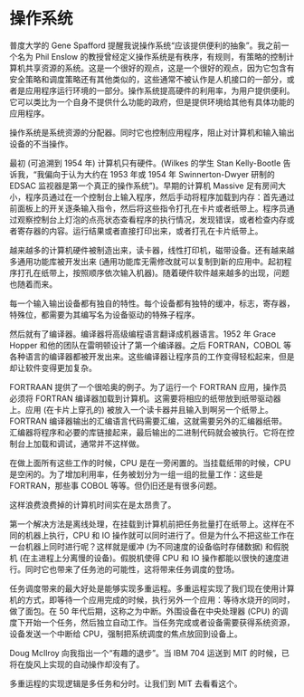 # 操作系统

普度大学的 Gene Spafford 提醒我说操作系统“应该提供便利的抽象”。我之前一个名为 Phil Enslow 的教授曾经定义操作系统是有秩序，有规则，有策略的控制计算机共享资源的系统。这是一个很好的观点，这是一个很好的观点，因为它包含有安全策略和调度策略还有其他类似的，这些通常不被认作是人机接口的一部分，或者是应用程序运行环境的一部分。操作系统提高硬件的利用率，为用户提供便利。它可以类比为一个自身不提供什么功能的政府，但是提供环境给其他有具体功能的应用程序。

操作系统是系统资源的分配器。同时它也控制应用程序，阻止对计算机和输入输出设备的不当操作。

最初 (可追溯到 1954 年) 计算机只有硬件。(Wilkes 的学生 Stan Kelly-Bootle 告诉我，“我偏向于认为大约在 1953 年或 1954 年 Swinnerton-Dwyer 研制的 EDSAC 监视器是第一个真正的操作系统”)。早期的计算机 Massive 足有房间大小，程序员通过在一个控制台上输入程序，然后手动将程序加载到内存：首先通过前面板上的开关逐条输入指令，然后将这些指令打孔在卡片或者纸带上。程序员通过观察控制台上灯泡的点亮状态查看程序的执行情况，发现错误，或者检查内存或者寄存器的内容。运行结果或者直接打印出来，或者打孔在卡片纸带上。

越来越多的计算机硬件被制造出来，读卡器，线性打印机，磁带设备。还有越来越多通用功能库被开发出来 (通用功能库无需修改就可以复制到新的应用中。起初程序打孔在纸带上，按照顺序依次输入机器)。随着硬件软件越来越多的出现，问题也随着而来。

每一个输入输出设备都有独自的特性。每个设备都有独特的缓冲，标志，寄存器，特殊位，都需要为其编写名为设备驱动的特殊子程序。

然后就有了编译器。编译器将高级编程语言翻译成机器语言。1952 年 Grace Hopper 和他的团队在雷明顿设计了第一个编译器。之后 FORTRAN，COBOL 等各种语言的编译器都被开发出来。这些编译器让程序员的工作变得轻松起来，但是却让软件变得更加复杂。

FORTRAAN 提供了一个很哈奥的例子。为了运行一个 FORTRAN 应用，操作员必须将 FORTRAN 编译器加载到计算机。这需要将相应的纸带放到纸带驱动器上。应用 (在卡片上穿孔的) 被放入一个读卡器并且输入到啊另一个纸带上。FORTRAN 编译器输出的汇编语言代码需要汇编，这就需要另外的汇编器纸带。汇编器将程序和必要的库链接起来，最后输出的二进制代码就会被执行。它将在控制台上加载和调试，通常并不这样做。

在做上面所有这些工作的时候，CPU 是在一旁闲置的。当挂载纸带的时候，CPU 是空闲的。为了增加利用率，任务被划分为一组一组的批量工作：这些是 FORTRAN，那些事 COBOL 等等。但仍旧还是有很多问题。

这样浪费浪费掉的计算机时间实在是太昂贵了。

第一个解决方法是离线处理，在挂载到计算机前把任务批量打在纸带上。这样在不同的机器上执行，CPU 和 IO 操作就可以同时进行了。但是为什么不把这些工作在一台机器上同时进行呢？这样就是缓冲 (为不同速度的设备临时存储数据) 和假脱机 (在主进程上分离慢的设备)。假脱机使得 CPU 和 IO 操作都能以很快的速度进行。同时它也带来了任务池的可能性，这将带来任务调度的登场。

任务调度带来的最大好处是能够实现多重运程。多重运程实现了我们现在使用计算机的方式，即等待一个应用完成的时候，执行另外一个应用：等待水烧开的同时，做了面包。在 50 年代后期，这称之为中断。外围设备在中央处理器 (CPU) 的调度下开始一个任务，然后独立自动工作。当任务完成或者设备需要获得系统资源，设备发送一个中断给 CPU，强制把系统调度的焦点放回到设备上。

Doug McIlroy 向我指出一个“有趣的退步”。当 IBM 704 运送到 MIT 的时候，已将在旋风上实现的自动操作却没有了。

多重运程的实现逻辑是多任务和分时。让我们到 MIT 去看看这个。
